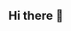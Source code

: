 ## Hi there 👋

<!--
**mrpower5/mrpower5** is a ✨ _special_ ✨ repository because its `README.md` (this file) appears on your GitHub profile.

Here are some ideas to get you started:

- 🔭 I’m currently working on improving the efficiency of my plant.
- 🌱 I’m currently learning lots of coding: html/web authoring,
- 💬 Ask me about sailing! :)
- 😄 Pronouns: He/Him
- ⚡ Fun fact: Mechanical Engineers have to code too.
-->
